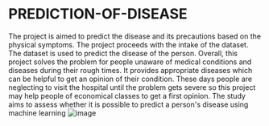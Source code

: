# PREDICTION-OF-DISEASE

The project is aimed to predict the disease and its precautions based on the physical symptoms. The project proceeds with the intake of the dataset. The dataset is used to predict the disease of the person. Overall, this project solves the problem for people unaware of medical conditions and diseases during their rough times. It provides appropriate diseases which can be helpful to get an opinion of their condition. These days people are neglecting to visit the hospital until the problem gets severe so this project may help people of economical classes to get a first opinion. The study aims to assess whether it is possible to predict a person's disease using machine learning
![image](https://user-images.githubusercontent.com/116060612/196358512-629a2201-01d6-4acc-96bf-bfd4df0ab5b3.png)
